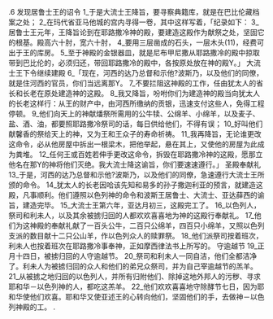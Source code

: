.6 
发现居鲁士王的诏令 
1_于是大流士王降旨，要寻察典籍库，就是在巴比伦藏档案之处； 2_在玛代省亚马他城的宫内寻得一卷，其中这样写着，「纪录如下： 3_居鲁士王元年，王降旨论到在耶路撒冷神的殿，要建造这殿作为献祭之处，坚固它的根基。殿高六十肘，宽六十肘， 4_要用三层凿成的石头，一层木头(11)，经费可出于王的库房。 5_至于神殿的金银器皿，就是尼布甲尼撒从耶路撒冷的殿中掠取带到巴比伦的，必须归还，带回耶路撒冷的殿中，各按原处放在神的殿Y。」 
大流士王下令继续建殿 
6_「现在，河西的达乃总督和示他?波斯乃，以及他们的同僚，就是住河西的官员，你们当远离那Y。 7_不要拦阻这神殿的工作，任由犹太人的省长和长老在原处建造神的这殿。 8_我又降旨，吩咐你们为建造神的殿当向犹太人的长老这样行：从王的财产中，由河西所缴纳的贡银，迅速支付这些人，免得工程停顿。 9_他们向天上的神献燔祭所需用的公牛犊、公绵羊、小绵羊，以及麦子、盐、酒、油，都要照耶路撒冷祭司的话，每日供给他们，不得有误； 10_好叫他们献馨香的祭给天上的神，又为王和王众子的寿命祈祷。 11_我再降旨，无论谁更改这命令，必从他房屋中拆出一根梁木，把他举起，悬在其上，又使他的房屋为此成为粪堆。 12_任何王或百姓若伸手更改这命令，拆毁在耶路撒冷神的这殿，愿那立他名在那Y的神将他们灭绝。我大流士降这谕旨，你们要速速遵行。」 
圣殿奉献礼 
13_于是，河西的达乃总督和示他?波斯乃，以及他们的同僚，急速遵行大流士王所颁的命令。 14_犹太人的长老因哈该先知和易多的孙子撒迦利亚的预言，就建造这殿，凡事顺利。他们遵照以色列神的命令和波斯王居鲁士、大流士、亚达薛西的谕旨，建造完毕。 15_大流士王第六年，亚达月初三，这殿完工了。 
16_以色列人，祭司和利未人，以及其余被掳归回的人都欢欢喜喜地为神的这殿行奉献礼。 17_他们为这神殿的奉献礼献了一百头公牛，二百只公绵羊，四百只小绵羊，又照以色列支派的数目献十二只公山羊，作以色列众人的赎罪祭。 18_他们派祭司按着班次，利未人也按着班次在耶路撒冷事奉神，正如摩西律法书上所写的。 
守逾越节 
19_正月十四日，被掳归回的人守逾越节。 20_祭司和利未人一同自洁，他们全都洁净了。利未人为被掳归回的众人和他们的弟兄众祭司，并为自己宰逾越节的羔羊。 21_从被掳之地归回的以色列人，并所有归附他们、除掉这地外邦人的污秽、寻求耶和华－以色列神的人，都吃这羔羊。 22_他们欢欢喜喜地守除酵节七日，因为耶和华使他们欢喜。耶和华又使亚述王的心转向他们，坚固他们的手，去做神－以色列神殿的工。 
  .